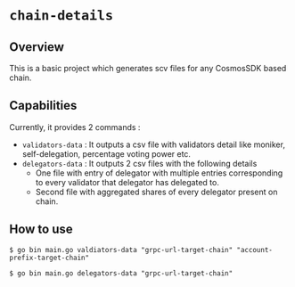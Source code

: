 # `chain-details`

## Overview 
This is a basic project which generates scv files for any CosmosSDK based chain.

## Capabilities
Currently, it provides 2 commands :
- `validators-data` : It outputs a csv file with validators detail like moniker, self-delegation, percentage voting power etc.
- `delegators-data` : It outputs 2 csv files with the following details
  - One file with entry of delegator with multiple entries corresponding to every validator that delegator has delegated to.
  - Second file with aggregated shares of every delegator present on chain.

## How to use 

```
$ go bin main.go valdiators-data "grpc-url-target-chain" "account-prefix-target-chain"
```

```
$ go bin main.go delegators-data "grpc-url-target-chain"
```